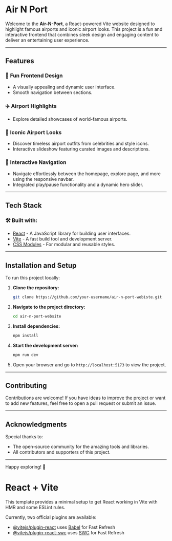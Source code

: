 # Air N Port

Welcome to the **Air-N-Port**, a React-powered Vite website designed to highlight famous airports and iconic airport looks. This project is a fun and interactive frontend that combines sleek design and engaging content to deliver an entertaining user experience.

---

## Features

### 🎨 **Fun Frontend Design**
- A visually appealing and dynamic user interface.
- Smooth navigation between sections.

### ✈️ **Airport Highlights**
- Explore detailed showcases of world-famous airports.

### 👗 **Iconic Airport Looks**
- Discover timeless airport outfits from celebrities and style icons.
- Interactive slideshow featuring curated images and descriptions.

### 🔄 **Interactive Navigation**
- Navigate effortlessly between the homepage, explore page, and more using the responsive navbar.
- Integrated play/pause functionality and a dynamic hero slider.

---

## Tech Stack

### 🛠 **Built with:**
- [React](https://reactjs.org/) - A JavaScript library for building user interfaces.
- [Vite](https://vitejs.dev/) - A fast build tool and development server.
- [CSS Modules](https://github.com/css-modules/css-modules) - For modular and reusable styles.

---

## Installation and Setup

To run this project locally:

1. **Clone the repository:**
   ```bash
   git clone https://github.com/your-username/air-n-port-webiste.git
   ```

2. **Navigate to the project directory:**
   ```bash
   cd air-n-port-website
   ```

3. **Install dependencies:**
   ```bash
   npm install
   ```

4. **Start the development server:**
   ```bash
   npm run dev
   ```

5. Open your browser and go to `http://localhost:5173` to view the project.

---


## Contributing

Contributions are welcome! If you have ideas to improve the project or want to add new features, feel free to open a pull request or submit an issue.

---


## Acknowledgments

Special thanks to:
- The open-source community for the amazing tools and libraries.
- All contributors and supporters of this project.

---

Happy exploring! 🚀



# React + Vite

This template provides a minimal setup to get React working in Vite with HMR and some ESLint rules.

Currently, two official plugins are available:

- [@vitejs/plugin-react](https://github.com/vitejs/vite-plugin-react/blob/main/packages/plugin-react/README.md) uses [Babel](https://babeljs.io/) for Fast Refresh
- [@vitejs/plugin-react-swc](https://github.com/vitejs/vite-plugin-react-swc) uses [SWC](https://swc.rs/) for Fast Refresh

